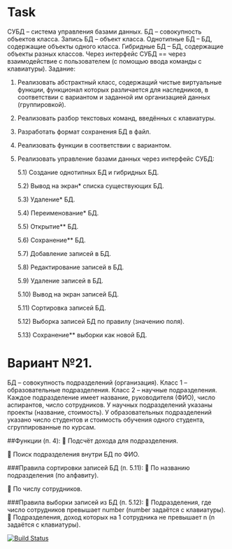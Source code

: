 # Task
СУБД – система управления базами данных.
БД – совокупность объектов класса.
Запись БД – объект класса.
Однотипные БД – БД, содержащие объекты одного класса.
Гибридные БД – БД, содержащие объекты разных классов.
Через интерфейс СУБД == через взаимодействие с пользователем (с помощью ввода команды с клавиатуры).
Задание:
1. Реализовать абстрактный класс, содержащий чистые виртуальные функции,
   функционал которых различается для наследников, в соответствии с вариантом и
   заданной им организацией данных (группировкой).
2. Реализовать разбор текстовых команд, введённых с клавиатуры.
3. Разработать формат сохранения БД в файл.
4. Реализовать функции в соответствии с вариантом.
5. Реализовать управление базами данных через интерфейс СУБД:
   
   5.1) Создание однотипных БД и гибридных БД.
   
   5.2) Вывод на экран* списка существующих БД.
   
   5.3) Удаление* БД.
   
   5.4) Переименование* БД.
   
   5.5) Открытие** БД.
   
   5.6) Сохранение** БД.

   5.7) Добавление записей в БД.
   
   5.8) Редактирование записей в БД.
   
   5.9) Удаление записей в БД.
   
   5.10) Вывод на экран записей БД.
   
   5.11) Сортировка записей БД.
   
   5.12) Выборка записей БД по правилу (значению поля).
   
   5.13) Сохранение** выборки как новой БД.

# Вариант №21.
БД – совокупность подразделений (организация). Класс 1 – образовательные подразделения. Класс 2 – научные
подразделения. Каждое подразделение имеет название, руководителя (ФИО), число аспирантов, число
сотрудников. У научных подразделений указаны проекты (название, стоимость). У образовательных
подразделений указано число студентов и стоимость обучения одного студента, сгруппированные по курсам.

##Функции (п. 4):
 Подсчёт дохода для подразделения.

 Поиск подразделения внутри БД по ФИО.

###Правила сортировки записей БД (п. 5.11):
 По названию подразделения (по алфавиту).

 По числу сотрудников.

###Правила выборки записей из БД (п. 5.12):
 Подразделения, где число сотрудников превышает number (number задаётся с клавиатуры).
 Подразделения, доход которых на 1 сотрудника не превышает n (n задаётся с клавиатуры).

[![Build Status](https://travis-ci.org/bartem1us/RK1_TIMP.svg?branch=master)](https://travis-ci.org/bartem1us/RK1_TIMP)